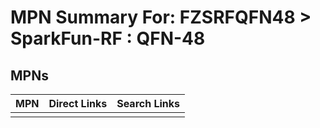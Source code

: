 



# MPN Summary For: FZSRFQFN48 > SparkFun-RF : QFN-48

## MPNs
  

|MPN|Direct Links|Search Links|
| :--- | :--- | :--- |
||||
